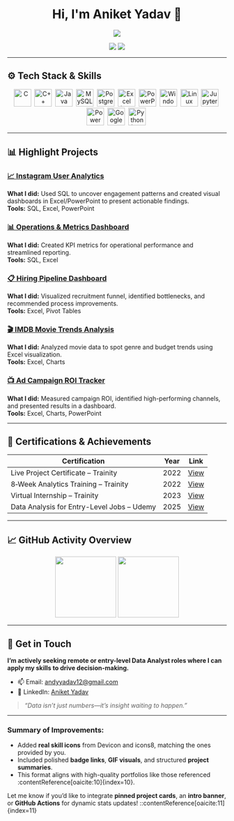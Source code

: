 <h1 align="center">Hi, I'm Aniket Yadav 👋</h1>
<p align="center">
  <img src="https://readme-typing-svg.herokuapp.com?lines=Data+Analyst+%7C+SQL+%7C+Power+BI+%7C+Excel;Problem+Solver+|+Visual+Analyst;Email:+andyyadav12%40gmail.com&center=true&width=600&height=45" />
</p>

<p align="center">
  <a href="mailto:andyyadav12@gmail.com"><img src="https://img.shields.io/badge/Gmail-andyyadav12%40gmail.com-D14836?style=flat&logo=gmail&logoColor=white" /></a>
  <a href="https://www.linkedin.com/in/aniket-yadav-/"><img src="https://img.shields.io/badge/LinkedIn-Aniket_Yadav‑1208-0077B5?style=flat&logo=linkedin&logoColor=white" /></a>
</p>

---

## ⚙️ Tech Stack & Skills
<p align="center">
  <img src="https://cdn.jsdelivr.net/gh/devicons/devicon/icons/c/c-original.svg" height="40" title="C" />&nbsp;
  <img src="https://cdn.jsdelivr.net/gh/devicons/devicon/icons/cplusplus/cplusplus-original.svg" height="40" title="C++" />&nbsp;
  <img src="https://cdn.jsdelivr.net/gh/devicons/devicon/icons/java/java-original.svg" height="40" title="Java" />&nbsp;
  <img src="https://cdn.jsdelivr.net/gh/devicons/devicon/icons/mysql/mysql-original.svg" height="40" title="MySQL" />&nbsp;
  <img src="https://cdn.jsdelivr.net/gh/devicons/devicon/icons/postgresql/postgresql-original.svg" height="40" title="PostgreSQL" />&nbsp;
  <img src="https://img.icons8.com/color/48/microsoft-excel-2019.png" height="40" title="Excel (Advanced)" />&nbsp;
  <img src="https://img.icons8.com/color/48/microsoft-powerpoint-2019.png" height="40" title="PowerPoint" />&nbsp;
  <img src="https://cdn.jsdelivr.net/gh/devicons/devicon/icons/windows8/windows8-original.svg" height="40" title="Windows" />&nbsp;
  <img src="https://cdn.jsdelivr.net/gh/devicons/devicon/icons/linux/linux-original.svg" height="40" title="Linux" />&nbsp;
  <img src="https://cdn.jsdelivr.net/gh/devicons/devicon/icons/jupyter/jupyter-original.svg" height="40" title="Jupyter Notebook" />&nbsp;
  <img src="https://img.icons8.com/color/48/power-bi.png" height="40" title="Power BI" />&nbsp;
  <img src="https://img.icons8.com/color/48/google-data-studio.png" height="40" title="Google Looker Studio" />&nbsp;
  <img src="https://cdn.jsdelivr.net/gh/devicons/devicon/icons/python/python-original.svg" height="40" title="Python (Pandas, NumPy, Seaborn, Matplotlib)" />&nbsp;
</p>

---

## 📊 Highlight Projects

### [📈 Instagram User Analytics](https://docs.google.com/presentation/d/1AWaDyLzmpnATcp0JwRFXljpHR_w-42k_/edit?usp=drive_link)  
**What I did:** Used SQL to uncover engagement patterns and created visual dashboards in Excel/PowerPoint to present actionable findings.  
**Tools:** SQL, Excel, PowerPoint

### [📊 Operations & Metrics Dashboard](https://docs.google.com/presentation/d/125Md5U1q_3kQtRHzhhn1DusccPc9mLkw/edit?usp=drive_link)  
**What I did:** Created KPI metrics for operational performance and streamlined reporting.  
**Tools:** SQL, Excel

### [📋 Hiring Pipeline Dashboard](https://docs.google.com/presentation/d/1O0KVLrNFqhY4pjQpddHvD5SvfjDGu92k/edit?usp=drive_link)  
**What I did:** Visualized recruitment funnel, identified bottlenecks, and recommended process improvements.  
**Tools:** Excel, Pivot Tables

### [🎬 IMDB Movie Trends Analysis](https://docs.google.com/presentation/d/1Y-cSE2R4G9Y-wrigD_rwK3Qh3AZMMuHM/edit?usp=drive_link)  
**What I did:** Analyzed movie data to spot genre and budget trends using Excel visualization.  
**Tools:** Excel, Charts

### [📺 Ad Campaign ROI Tracker](https://docs.google.com/presentation/d/1g8_-VbOJQ2eOhkLUHJ1OeqpxuS23pinE/edit?usp=drive_link)  
**What I did:** Measured campaign ROI, identified high-performing channels, and presented results in a dashboard.  
**Tools:** Excel, Charts, PowerPoint

---

## 🏅 Certifications & Achievements

| Certification | Year | Link |
|---------------|------|------|
| Live Project Certificate – Trainity | 2022 | [View](https://drive.google.com/file/d/1TWI5N0Gxvkqcl0gThlMj9ydioDJyR2UE/view?usp=drive_link) |
| 8‑Week Analytics Training – Trainity | 2022 | [View](https://drive.google.com/file/d/1l0XXmxkaKCrzEtacPrtA186qoeF_j3Kq/view?usp=drive_link) |
| Virtual Internship – Trainity | 2023 | [View](https://drive.google.com/file/d/1cFkNeGjUXee0olwkvl29s9WYl9V5fr-1/view?usp=drive_link) |
| Data Analysis for Entry-Level Jobs – Udemy | 2025 | [View](https://drive.google.com/file/d/18K0ItTMsnqZkpv3yNo3DzsKgjMOP_BGB/view?usp=sharing) |

---

## 📈 GitHub Activity Overview

<p align="center">
  <img src="https://github-readme-stats.vercel.app/api?username=aniketyadav1208&show_icons=true&theme=tokyonight&count_private=true" height="140" />
  <img src="https://github-readme-stats.vercel.app/api/top-langs/?username=aniketyadav1208&layout=compact&theme=tokyonight" height="140" />
</p>

---

## 🤝 Get in Touch

**I’m actively seeking remote or entry-level Data Analyst roles where I can apply my skills to drive decision-making.**

- 📫 Email: andyyadav12@gmail.com  
- 🔗 LinkedIn: [Aniket Yadav](https://www.linkedin.com/in/aniket-yadav-/)

> _“Data isn’t just numbers—it’s insight waiting to happen.”_

---

### Summary of Improvements:
- Added **real skill icons** from Devicon and icons8, matching the ones provided by you.
- Included polished **badge links**, **GIF visuals**, and structured **project summaries**.
- This format aligns with high-quality portfolios like those referenced :contentReference[oaicite:10]{index=10}.

Let me know if you’d like to integrate **pinned project cards**, an **intro banner**, or **GitHub Actions** for dynamic stats updates!
::contentReference[oaicite:11]{index=11}
